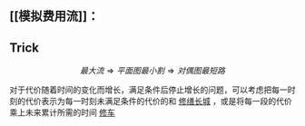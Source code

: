 

## [[模拟费用流]]：
## Trick
$$最大流 \Rightarrow 平面图最小割 \Rightarrow 对偶图最短路$$

对于代价随着时间的变化而增长，满足条件后停止增长的问题，可以考虑把每一时刻的代价表示为每一时刻未满足条件的代价的和 [修缮长城](https://www.luogu.com.cn/problem/UVA1336) ，或是将每一段的代价乘上未来累计所需的时间 [修车](https://www.luogu.com.cn/problem/P2053)